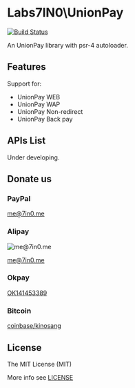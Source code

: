 Labs7IN0\UnionPay
===

[![Build Status](https://travis-ci.org/7IN0-labs/UnionPay.svg?branch=master)](https://travis-ci.org/7IN0-labs/UnionPay)

An UnionPay library with psr-4 autoloader.

## Features

Support for:

 * UnionPay WEB
 * UnionPay WAP
 * UnionPay Non-redirect
 * UnionPay Back pay

## APIs List
Under developing.

## Donate us

 ### PayPal

 [me@7in0.me](https://www.paypal.com/cgi-bin/webscr?cmd=_s-xclick&hosted_button_id=ABKLA5Z5MFL6Q)

 ### Alipay

 ![me@7in0.me](https://tfsimg.alipay.com/images/mobilecodec/T1tJtfXlxlXXXXXXXX)

 [me@7in0.me](https://qr.alipay.com/aezw455od9facaie21)

 ### Okpay

 [OK141453389](https://www.okpay.com/process.html?ok_receiver=OK141453389&ok_item_1_name=Donate&ok_currency=USD&ok_item_1_type=donation)

 ### Bitcoin
 
 [coinbase/kinosang](https://www.coinbase.com/kinosang)

## License
 The MIT License (MIT)

 More info see [LICENSE](LICENSE)
